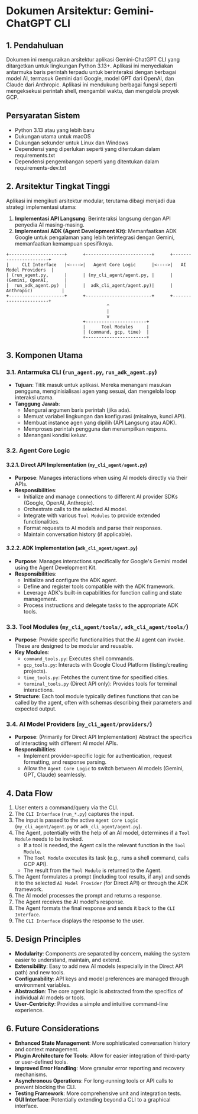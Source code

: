 # Dokumen Arsitektur: Gemini-ChatGPT CLI

## 1. Pendahuluan

Dokumen ini menguraikan arsitektur aplikasi Gemini-ChatGPT CLI yang ditargetkan untuk lingkungan Python 3.13+. Aplikasi ini menyediakan antarmuka baris perintah terpadu untuk berinteraksi dengan berbagai model AI, termasuk Gemini dari Google, model GPT dari OpenAI, dan Claude dari Anthropic. Aplikasi ini mendukung berbagai fungsi seperti mengeksekusi perintah shell, mengambil waktu, dan mengelola proyek GCP.

## Persyaratan Sistem

- Python 3.13 atau yang lebih baru
- Dukungan utama untuk macOS
- Dukungan sekunder untuk Linux dan Windows
- Dependensi yang diperlukan seperti yang ditentukan dalam requirements.txt
- Dependensi pengembangan seperti yang ditentukan dalam requirements-dev.txt

## 2. Arsitektur Tingkat Tinggi

Aplikasi ini mengikuti arsitektur modular, terutama dibagi menjadi dua strategi implementasi utama:

1.  **Implementasi API Langsung**: Berinteraksi langsung dengan API penyedia AI masing-masing.
2.  **Implementasi ADK (Agent Development Kit)**: Memanfaatkan ADK Google untuk pengalaman yang lebih terintegrasi dengan Gemini, memanfaatkan kemampuan spesifiknya.

```
+---------------------+      +-------------------------+      +-----------------------+
|     CLI Interface   |<---->|   Agent Core Logic      |<---->|   AI Model Providers  |
| (run_agent.py,      |      | (my_cli_agent/agent.py, |      | (Gemini, OpenAI,      |
|  run_adk_agent.py)  |      |  adk_cli_agent/agent.py)|      |  Anthropic)           |
+---------------------+      +-------------------------+      +-----------------------+
                                      ^
                                      |
                                      v
                             +-----------------------+
                             |      Tool Modules     |
                             | (command, gcp, time)  |
                             +-----------------------+
```

## 3. Komponen Utama

### 3.1. Antarmuka CLI (`run_agent.py`, `run_adk_agent.py`)

*   **Tujuan**: Titik masuk untuk aplikasi. Mereka menangani masukan pengguna, menginisialisasi agen yang sesuai, dan mengelola loop interaksi utama.
*   **Tanggung Jawab**:
    *   Mengurai argumen baris perintah (jika ada).
    *   Memuat variabel lingkungan dan konfigurasi (misalnya, kunci API).
    *   Membuat instance agen yang dipilih (API Langsung atau ADK).
    *   Memproses perintah pengguna dan menampilkan respons.
    *   Menangani kondisi keluar.

### 3.2. Agent Core Logic

#### 3.2.1. Direct API Implementation (`my_cli_agent/agent.py`)

*   **Purpose**: Manages interactions when using AI models directly via their APIs.
*   **Responsibilities**:
    *   Initialize and manage connections to different AI provider SDKs (Google, OpenAI, Anthropic).
    *   Orchestrate calls to the selected AI model.
    *   Integrate with various `Tool Modules` to provide extended functionalities.
    *   Format requests to AI models and parse their responses.
    *   Maintain conversation history (if applicable).

#### 3.2.2. ADK Implementation (`adk_cli_agent/agent.py`)

*   **Purpose**: Manages interactions specifically for Google's Gemini model using the Agent Development Kit.
*   **Responsibilities**:
    *   Initialize and configure the ADK agent.
    *   Define and register tools compatible with the ADK framework.
    *   Leverage ADK's built-in capabilities for function calling and state management.
    *   Process instructions and delegate tasks to the appropriate ADK tools.

### 3.3. Tool Modules (`my_cli_agent/tools/`, `adk_cli_agent/tools/`)

*   **Purpose**: Provide specific functionalities that the AI agent can invoke. These are designed to be modular and reusable.
*   **Key Modules**:
    *   `command_tools.py`: Executes shell commands.
    *   `gcp_tools.py`: Interacts with Google Cloud Platform (listing/creating projects).
    *   `time_tools.py`: Fetches the current time for specified cities.
    *   `terminal_tools.py` (Direct API only): Provides tools for terminal interactions.
*   **Structure**: Each tool module typically defines functions that can be called by the agent, often with schemas describing their parameters and expected output.

### 3.4. AI Model Providers (`my_cli_agent/providers/`)

*   **Purpose**: (Primarily for Direct API Implementation) Abstract the specifics of interacting with different AI model APIs.
*   **Responsibilities**:
    *   Implement provider-specific logic for authentication, request formatting, and response parsing.
    *   Allow the `Agent Core Logic` to switch between AI models (Gemini, GPT, Claude) seamlessly.

## 4. Data Flow

1.  User enters a command/query via the CLI.
2.  The `CLI Interface` (`run_*.py`) captures the input.
3.  The input is passed to the active `Agent Core Logic` (`my_cli_agent/agent.py` or `adk_cli_agent/agent.py`).
4.  The Agent, potentially with the help of an AI model, determines if a `Tool Module` needs to be invoked.
    *   If a tool is needed, the Agent calls the relevant function in the `Tool Module`.
    *   The `Tool Module` executes its task (e.g., runs a shell command, calls GCP API).
    *   The result from the `Tool Module` is returned to the Agent.
5.  The Agent formulates a prompt (including tool results, if any) and sends it to the selected `AI Model Provider` (for Direct API) or through the ADK framework.
6.  The AI model processes the prompt and returns a response.
7.  The Agent receives the AI model's response.
8.  The Agent formats the final response and sends it back to the `CLI Interface`.
9.  The `CLI Interface` displays the response to the user.

## 5. Design Principles

*   **Modularity**: Components are separated by concern, making the system easier to understand, maintain, and extend.
*   **Extensibility**: Easy to add new AI models (especially in the Direct API path) and new tools.
*   **Configurability**: API keys and model preferences are managed through environment variables.
*   **Abstraction**: The core agent logic is abstracted from the specifics of individual AI models or tools.
*   **User-Centricity**: Provides a simple and intuitive command-line experience.

## 6. Future Considerations

*   **Enhanced State Management**: More sophisticated conversation history and context management.
*   **Plugin Architecture for Tools**: Allow for easier integration of third-party or user-defined tools.
*   **Improved Error Handling**: More granular error reporting and recovery mechanisms.
*   **Asynchronous Operations**: For long-running tools or API calls to prevent blocking the CLI.
*   **Testing Framework**: More comprehensive unit and integration tests.
*   **GUI Interface**: Potentially extending beyond a CLI to a graphical interface.